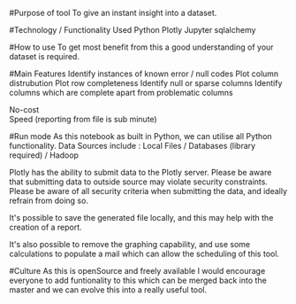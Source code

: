 #Purpose of tool
      To give an instant insight into a dataset.

#Technology / Functionality Used
      Python
      Plotly
      Jupyter
      sqlalchemy

#How to use
      To get most benefit from this a good understanding of your dataset is required.
  
#Main Features
      Identify instances of known error / null codes
      Plot column distrubution
      Plot row completeness
      Identify null or sparse columns 
      Identify columns which are complete apart from problematic columns
  
  No-cost<br/>
  Speed (reporting from file is sub minute)

#Run mode
  As this notebook as built in Python, we can utilise all Python functionality. 
  Data Sources include : Local Files / Databases (library required) / Hadoop 
  
  Plotly has the ability to submit data to the Plotly server. Please be aware that submitting data to outside source may violate security constraints. Please be aware of all security criteria when submitting the data, and ideally refrain from doing so.
  
  It's possible to save the generated file locally, and this may help with the creation of a report.
  
  It's also possible to remove the graphing capability, and use some calculations to populate a mail which can allow the scheduling of this tool.


#Culture
  As this is openSource and freely available I would encourage everyone to add funtionality to this which can be merged back into the master and we can evolve this into a really useful tool.
  

  

